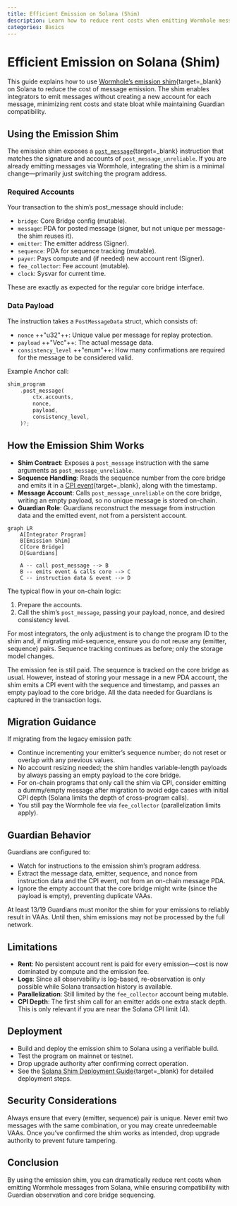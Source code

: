 ```yaml
---
title: Efficient Emission on Solana (Shim)
description: Learn how to reduce rent costs when emitting Wormhole messages on Solana by using the emission shim instead of post_message.
categories: Basics
---
```

<!-- TODO add link in messaging overview -->

# Efficient Emission on Solana (Shim)

This guide explains how to use [Wormhole’s emission shim](/docs/products/messaging/concepts/solana-shim/){target=\_blank} on Solana to reduce the cost of message emission. The shim enables integrators to emit messages without creating a new account for each message, minimizing rent costs and state bloat while maintaining Guardian compatibility.

## Using the Emission Shim

The emission shim exposes a [`post_message`](https://github.com/wormhole-foundation/wormhole/blob/main/solana/bridge/program/src/api/post_message.rs){target=\_blank} instruction that matches the signature and accounts of `post_message_unreliable`. If you are already emitting messages via Wormhole, integrating the shim is a minimal change—primarily just switching the program address.

### Required Accounts

Your transaction to the shim’s post_message should include:

- `bridge`: Core Bridge config (mutable).
- `message`: PDA for posted message (signer, but not unique per message-the shim reuses it).
- `emitter`: The emitter address (Signer).
- `sequence`: PDA for sequence tracking (mutable).
- `payer`: Pays compute and (if needed) new account rent (Signer).
- `fee_collector`: Fee account (mutable).
- `clock`: Sysvar for current time.

These are exactly as expected for the regular core bridge interface.

### Data Payload

The instruction takes a `PostMessageData` struct, which consists of:

- `nonce` ++"u32"++: Unique value per message for replay protection.
- `payload` ++"Vec<u8>"++: The actual message data.
- `consistency_level` ++"enum"++: How many confirmations are required for the message to be considered valid.

Example Anchor call:

```rust
shim_program
    .post_message(
        ctx.accounts,
        nonce,
        payload,
        consistency_level,
    )?;
```

## How the Emission Shim Works

- **Shim Contract**: Exposes a `post_message` instruction with the same arguments as `post_message_unreliable`.
- **Sequence Handling**: Reads the sequence number from the core bridge and emits it in a [CPI event](https://www.anchor-lang.com/docs/basics/cpi){target=\_blank}, along with the timestamp.
- **Message Account**: Calls `post_message_unreliable` on the core bridge, writing an empty payload, so no unique message is stored on-chain.
- **Guardian Role**: Guardians reconstruct the message from instruction data and the emitted event, not from a persistent account.

```mermaid
graph LR
    A[Integrator Program]
    B[Emission Shim]
    C[Core Bridge]
    D[Guardians]

    A -- call post_message --> B
    B -- emits event & calls core --> C
    C -- instruction data & event --> D
```

The typical flow in your on-chain logic:

1. Prepare the accounts.
2. Call the shim’s `post_message`, passing your payload, nonce, and desired consistency level.

For most integrators, the only adjustment is to change the program ID to the shim and, if migrating mid-sequence, ensure you do not reuse any (emitter, sequence) pairs. Sequence tracking continues as before; only the storage model changes.

The emission fee is still paid. The sequence is tracked on the core bridge as usual. However, instead of storing your message in a new PDA account, the shim emits a CPI event with the sequence and timestamp, and passes an empty payload to the core bridge. All the data needed for Guardians is captured in the transaction logs.

## Migration Guidance

If migrating from the legacy emission path:

- Continue incrementing your emitter’s sequence number; do not reset or overlap with any previous values.
- No account resizing needed; the shim handles variable-length payloads by always passing an empty payload to the core bridge.
- For on-chain programs that only call the shim via CPI, consider emitting a dummy/empty message after migration to avoid edge cases with initial CPI depth (Solana limits the depth of cross-program calls).
- You still pay the Wormhole fee via `fee_collector` (parallelization limits apply).

## Guardian Behavior

Guardians are configured to:

- Watch for instructions to the emission shim’s program address.
- Extract the message data, emitter, sequence, and nonce from instruction data and the CPI event, not from an on-chain message PDA.
- Ignore the empty account that the core bridge might write (since the payload is empty), preventing duplicate VAAs.

At least 13/19 Guardians must monitor the shim for your emissions to reliably result in VAAs. Until then, shim emissions may not be processed by the full network.

## Limitations 

- **Rent**: No persistent account rent is paid for every emission—cost is now dominated by compute and the emission fee.
- **Logs**: Since all observability is log-based, re-observation is only possible while Solana transaction history is available.
- **Parallelization**: Still limited by the `fee_collector` account being mutable.
- **CPI Depth**: The first shim call for an emitter adds one extra stack depth. This is only relevant if you are near the Solana CPI limit (4).

## Deployment

- Build and deploy the emission shim to Solana using a verifiable build.
- Test the program on mainnet or testnet.
- Drop upgrade authority after confirming correct operation.
- See the [Solana Shim Deployment Guide](/docs/products/messaging/guides/solana-shims/shim-deployment/){target=\_blank} for detailed deployment steps.

## Security Considerations

Always ensure that every (emitter, sequence) pair is unique. Never emit two messages with the same combination, or you may create unredeemable VAAs. Once you’ve confirmed the shim works as intended, drop upgrade authority to prevent future tampering.

## Conclusion

By using the emission shim, you can dramatically reduce rent costs when emitting Wormhole messages from Solana, while ensuring compatibility with Guardian observation and core bridge sequencing.
